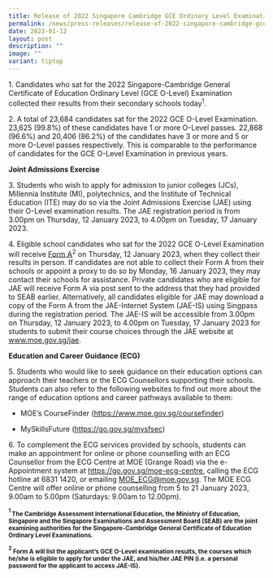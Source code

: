 ```yaml
---
title: Release of 2022 Singapore Cambridge GCE Ordinary Level Examination Results
permalink: /news/press-releases/release-of-2022-singapore-cambridge-gce-o-level-examination-results/
date: 2023-01-12
layout: post
description: ""
image: ""
variant: tiptap
---
```

<p>1. Candidates who sat for the 2022 Singapore-Cambridge General Certificate
of Education Ordinary Level (GCE O-Level) Examination collected their results
from their secondary schools today<sup>1</sup>.</p>
<p>2. A total of 23,684 candidates sat for the 2022 GCE O-Level Examination.
23,625 (99.8%) of these candidates have 1 or more O-Level passes. 22,868
(96.6%) and 20,406 (86.2%) of the candidates have 3 or more and 5 or more
O-Level passes respectively. This is comparable to the performance of candidates
for the GCE O-Level Examination in previous years.</p>
<p><strong>Joint Admissions Exercise</strong>
</p>
<p>3. Students who wish to apply for admission to junior colleges (JCs),
Millennia Institute (MI), polytechnics, and the Institute of Technical
Education (ITE) may do so via the Joint Admissions Exercise (JAE) using
their O-Level examination results. The JAE registration period is from
3.00pm on Thursday, 12 January 2023, to 4.00pm on Tuesday, 17 January 2023.</p>
<p>4. Eligible school candidates who sat for the 2022 GCE O-Level Examination
will receive <u>Form A</u><sup>2</sup> on Thursday, 12 January 2023, when
they collect their results in person. If candidates are not able to collect
their Form A from their schools or appoint a proxy to do so by Monday,
16 January 2023, they may contact their schools for assistance. Private
candidates who are eligible for JAE will receive Form A via post sent to
the address that they had provided to SEAB earlier. Alternatively, all
candidates eligible for JAE may download a copy of the Form A from the
JAE-Internet System (JAE-IS) using Singpass during the registration period.
The JAE-IS will be accessible from 3.00pm on Thursday, 12 January 2023,
to 4.00pm on Tuesday, 17 January 2023 for students to submit their course
choices through the JAE website at <a href="https://www.moe.gov.sg/post-secondary/admissions/jae" rel="noopener noreferrer nofollow" target="_blank"><u>www.moe.gov.sg/jae</u></a>.</p>
<p><strong>Education and Career Guidance (ECG)</strong>
</p>
<p>5.&nbsp;Students who would like to seek guidance on their education options
can approach their teachers or the ECG Counsellors supporting their schools.
Students can also refer to the following websites to find out more about
the range of education options and career pathways available to them:</p>
<ul data-tight="true" class="tight">
<li>
<p>MOE’s CourseFinder (<a href="https://www.moe.gov.sg/coursefinder" rel="noopener noreferrer nofollow" target="_blank"><u>https://www.moe.gov.sg/coursefinder</u></a>)</p>
</li>
<li>
<p>MySkillsFuture (<a href="https://go.gov.sg/mysfsec" rel="noopener noreferrer nofollow" target="_blank"><u>https://go.gov.sg/mysfsec</u></a>)</p>
</li>
</ul>
<p>6. To complement the ECG services provided by schools, students can make
an appointment for online or phone counselling with an ECG Counsellor from
the ECG Centre at MOE (Grange Road) via the e-Appointment system at <a href="https://go.gov.sg/moe-ecg-centre" rel="noopener noreferrer nofollow" target="_blank"><u>https://go.gov.sg/moe-ecg-centre</u></a>,
calling the ECG hotline at 6831 1420, or emailing <a href="MOE_ECG@moe.gov.sg" rel="noopener noreferrer nofollow" target="_blank"><u>MOE_ECG@moe.gov.sg</u></a>. The MOE ECG Centre
will offer online or phone counselling from 5 to 21 January 2023, 9.00am
to 5.00pm (Saturdays: 9.00am to 12.00pm).</p>
<p><strong><sup><sub>1 </sub></sup><sub>The Cambridge Assessment International Education, the Ministry of Education, Singapore and the Singapore Examinations and Assessment Board (SEAB) are the joint examining authorities for the Singapore-Cambridge General Certificate of Education Ordinary Level Examinations.</sub></strong>
</p>
<p><strong><sup><sub>2</sub></sup><sub> Form A will list the applicant’s GCE O-Level examination results, the courses which he/she is eligible to apply for under the JAE, and his/her JAE PIN (i.e. a personal password for the applicant to access JAE-IS).</sub></strong>
</p>
<p></p>